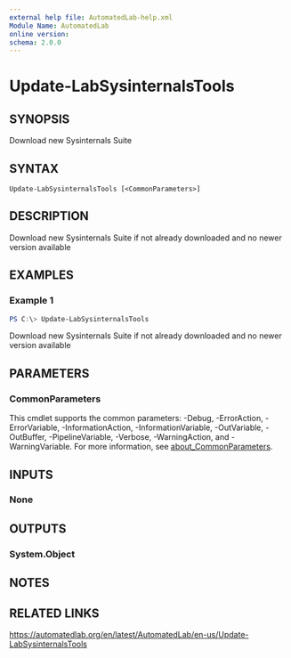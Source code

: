 ```yaml
---
external help file: AutomatedLab-help.xml
Module Name: AutomatedLab
online version:
schema: 2.0.0
---
```


# Update-LabSysinternalsTools

## SYNOPSIS
Download new Sysinternals Suite

## SYNTAX

```
Update-LabSysinternalsTools [<CommonParameters>]
```

## DESCRIPTION
Download new Sysinternals Suite if not already downloaded and no newer version available

## EXAMPLES

### Example 1
```powershell
PS C:\> Update-LabSysinternalsTools
```

Download new Sysinternals Suite if not already downloaded and no newer version available

## PARAMETERS

### CommonParameters
This cmdlet supports the common parameters: -Debug, -ErrorAction, -ErrorVariable, -InformationAction, -InformationVariable, -OutVariable, -OutBuffer, -PipelineVariable, -Verbose, -WarningAction, and -WarningVariable. For more information, see [about_CommonParameters](http://go.microsoft.com/fwlink/?LinkID=113216).

## INPUTS

### None
## OUTPUTS

### System.Object
## NOTES

## RELATED LINKS
https://automatedlab.org/en/latest/AutomatedLab/en-us/Update-LabSysinternalsTools
